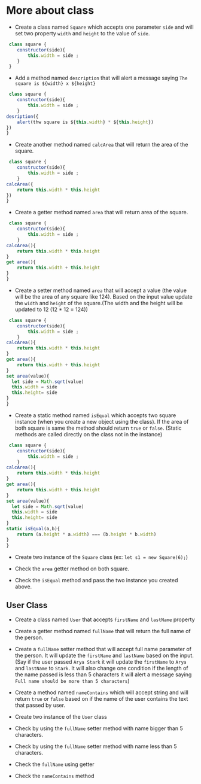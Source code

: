 # More about class

- Create a class named `Square` which accepts one parameter `side` and will set two property `width` and `height` to the value of `side`.
```js
 class square {
    constructor(side){
        this.width = side ;
    }
 } 
```
- Add a method named `description` that will alert a message saying `The square is ${width} x ${height}`
```js
 class square {
    constructor(side){
        this.width = side ;
    }
desription({
    alert(thw square is ${this.width} * ${this.height})
})
} 
```
- Create another method named `calcArea` that will return the area of the square.
```js
 class square {
    constructor(side){
        this.width = side ;
    }
calcArea({
    return this.width * this.height
})
} 
```
- Create a getter method named `area` that will return area of the square.
```js
 class square {
    constructor(side){
        this.width = side ;
    }
calcArea(){
    return this.width * this.height
}
get area(){
    return this.width + this.height
}
} 
```
- Create a setter method named `area` that will accept a value (the value will be the area of any square like 124). Based on the input value update the `width` and `height` of the square.(The width and the height will be updated to 12 (12 \* 12 = 124))
```js
 class square {
    constructor(side){
        this.width = side ;
    }
calcArea(){
    return this.width * this.height
}
get area(){
    return this.width + this.height
}
set area(value){
  let side = Math.sqrt(value)
  this.width = side
  this.height= side
}
} 
```
- Create a static method named `isEqual` which accepts two square instance (when you create a new object using the class). If the area of both square is same the method should return `true` or `false`. (Static methods are called directly on the class not in the instance)
```js
 class square {
    constructor(side){
        this.width = side ;
    }
calcArea(){
    return this.width * this.height
}
get area(){
    return this.width + this.height
}
set area(value){
  let side = Math.sqrt(value)
  this.width = side
  this.height= side
}
static isEqual(a,b){
    return (a.height * a.width) === (b.height * b.width)
}
} 
```
- Create two instance of the `Square` class (ex: `let s1 = new Square(6);`)

- Check the `area` getter method on both square.

- Check the `isEqual` method and pass the two instance you created above.

## User Class

- Create a class named `User` that accepts `firstName` and `lastName` property

- Create a getter method named `fullName` that will return the full name of the person.

- Create a `fullName` setter method that will accept full name parameter of the person. It will update the `firstName` and `lastName` based on the input. (Say if the user passed `Arya Stark` it will update the `firstName` to `Arya` and `lastName` to `Stark`. It will also change one condition if the length of the name passed is less than 5 characters it will alert a message saying `Full name should be more than 5 characters`)

- Create a method named `nameContains` which will accept string and will return `true` or `false` based on if the name of the user contains the text that passed by user.

- Create two instance of the `User` class

- Check by using the `fullName` setter method with name bigger than 5 characters.

- Check by using the `fullName` setter method with name less than 5 characters.

- Check the `fullName` using getter

- Check the `nameContains` method
